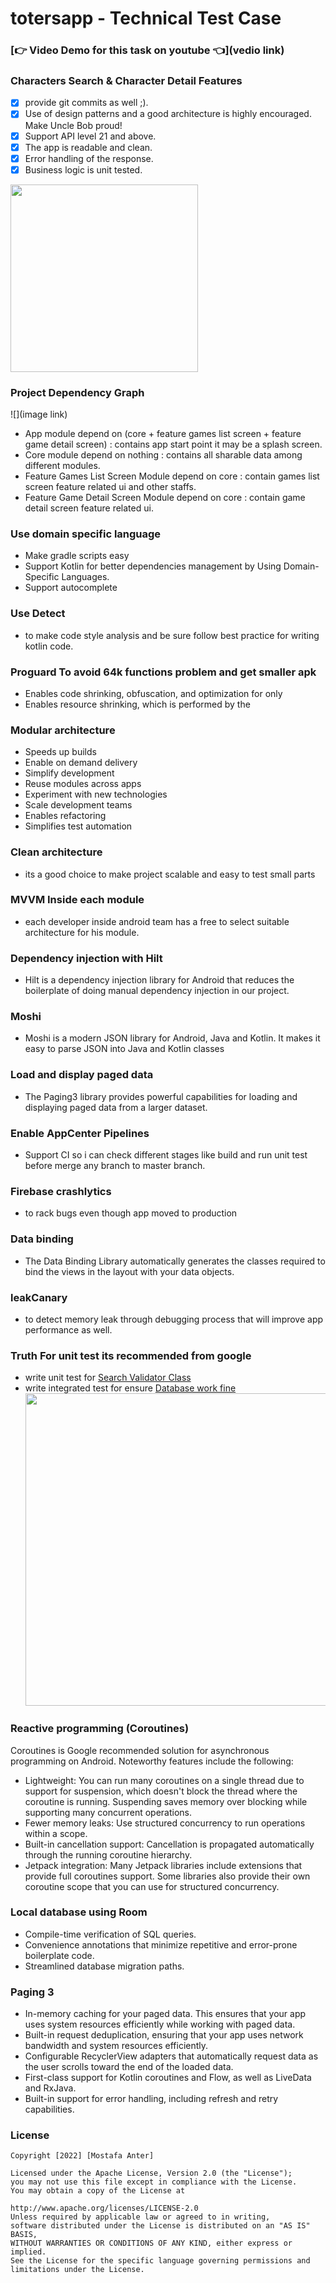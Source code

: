 # totersapp - Technical Test Case #

### [👉 Video Demo for this task on youtube 👈](vedio link)

### Characters Search & Character Detail Features
 - [x] provide git commits as well ;).
 - [x] Use of design patterns and a good architecture is highly encouraged. Make Uncle Bob proud!
 - [x] Support API level 21 and above.
 - [x] The app is readable and clean.
 - [x] Error handling of the response.
 - [x] Business logic is unit tested. 
 
 <img src="gif link" width="300">
 
### Project Dependency Graph ###
![](image link)
- App module depend on (core + feature games list screen + feature game detail screen) : contains app start point it may be a splash screen.
- Core module depend on nothing  : contains all sharable data among different modules.
- Feature Games List Screen Module depend on core : contain games list screen feature related ui and other staffs.
- Feature Game Detail Screen Module depend on core : contain game detail screen feature related ui.

### Use domain specific language ###
- Make gradle scripts easy
- Support Kotlin for better dependencies management by Using Domain-Specific Languages.
- Support autocomplete

### Use Detect ###
- to make code style analysis and be sure follow best practice for writing kotlin code.

### Proguard To avoid 64k functions problem and get smaller apk ###
- Enables code shrinking, obfuscation, and optimization for only
- Enables resource shrinking, which is performed by the

### Modular architecture ###
- Speeds up builds
- Enable on demand delivery
- Simplify development
- Reuse modules across apps
- Experiment with new technologies
- Scale development teams
- Enables refactoring
- Simplifies test automation

### Clean architecture ###
- its a good choice to make project scalable and easy to test small parts  

### MVVM Inside each module 
- each developer inside android team has a free to select suitable architecture for his module. 

### Dependency injection with Hilt ###
- Hilt is a dependency injection library for Android that reduces the boilerplate of doing manual dependency injection in our project.

### Moshi ###
- Moshi is a modern JSON library for Android, Java and Kotlin. It makes it easy to parse JSON into Java and Kotlin classes

### Load and display paged data ###
- The Paging3 library provides powerful capabilities for loading and displaying paged data from a larger dataset.

### Enable AppCenter Pipelines ###
- Support CI so i can check different stages like build and run unit test 
before merge any branch to master branch.

### Firebase crashlytics ###
- to rack bugs even though app moved to production

### Data binding
- The Data Binding Library automatically generates the classes required to bind the views in the layout with your data objects.

### leakCanary 
- to detect memory leak through debugging process that will improve app performance as well. 

### Truth For unit test its recommended from google
- write unit test for [Search Validator Class](https://github.com/MostafaAnter/Technical_Test_Case/blob/master/feature_games_list_screen/src/test/java/app/anter/feature_games_list_screen/ui/SearchValidatorTest.kt)
- write integrated test for ensure [Database work fine](https://github.com/MostafaAnter/Technical_Test_Case/blob/master/core/src/androidTest/java/app/anter/core/AppDatabaseTest.kt)
  <img src="test image link" width="500">
  
### Reactive programming (Coroutines)
Coroutines is Google recommended solution for asynchronous programming on Android. Noteworthy features include the following:

- Lightweight: You can run many coroutines on a single thread due to support for suspension, which doesn't block the thread where the coroutine is running. Suspending saves memory over blocking while supporting many concurrent operations.
- Fewer memory leaks: Use structured concurrency to run operations within a scope.
- Built-in cancellation support: Cancellation is propagated automatically through the running coroutine hierarchy.
- Jetpack integration: Many Jetpack libraries include extensions that provide full coroutines support. Some libraries also provide their own coroutine scope that you can use for structured concurrency.

### Local database using Room ###
- Compile-time verification of SQL queries.
- Convenience annotations that minimize repetitive and error-prone boilerplate code.
- Streamlined database migration paths.

### Paging 3 ###
- In-memory caching for your paged data. This ensures that your app uses system resources efficiently while working with paged data.
- Built-in request deduplication, ensuring that your app uses network bandwidth and system resources efficiently.
- Configurable RecyclerView adapters that automatically request data as the user scrolls toward the end of the loaded data.
- First-class support for Kotlin coroutines and Flow, as well as LiveData and RxJava.
- Built-in support for error handling, including refresh and retry capabilities.


### License
    Copyright [2022] [Mostafa Anter]

    Licensed under the Apache License, Version 2.0 (the "License");
    you may not use this file except in compliance with the License.
    You may obtain a copy of the License at

    http://www.apache.org/licenses/LICENSE-2.0
    Unless required by applicable law or agreed to in writing,
    software distributed under the License is distributed on an "AS IS" BASIS,
    WITHOUT WARRANTIES OR CONDITIONS OF ANY KIND, either express or implied. 
    See the License for the specific language governing permissions and limitations under the License.

